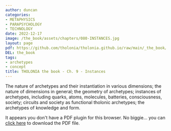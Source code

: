 ```yaml
---
author: duncan
categories:
- METAPHYSICS
- PARAPSYCHOLOGY
- TECHNOLOGY
date: 2022-12-17
image: /the_book/assets/chapters/080-INSTANCES.jpg
layout: page
pdf: https://github.com/tholonia/tholonia.github.io/raw/main/_the_book/assets/chapters/080-INSTANCES.pdf
DEL: the_book
tags:
- archetypes
- concept
title: THOLONIA the book - Ch. 9 - Instances
---
```


The nature of archetypes and their instantiation in various dimensions; the nature of dimensions in general; the geometry of archetypes; instances of archetypes, including quarks, atoms, molecules, batteries, consciousness, society; circuits and society as functional tholonic archetypes;  the archetypes of knowledge and form.

<!--more-->

<object data='{{ page.pdf }}#zoom=100%' width='100%' height='1000' type='application/pdf'><p>It appears you don't have a PDF plugin for this browser. No biggie... you can <a href='{{ page.pdf }}'> click here</a> to download the PDF file.</p></object>